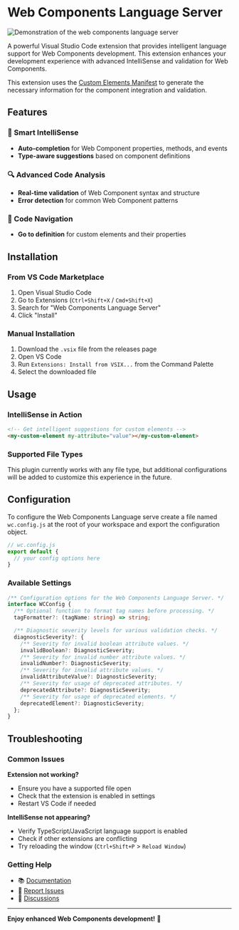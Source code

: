 # Web Components Language Server

![Demonstration of the web components language server](./assets/vscode-wcls_demo.gif)

A powerful Visual Studio Code extension that provides intelligent language support for Web Components development. This extension enhances your development experience with advanced IntelliSense and validation for Web Components.

This extension uses the [Custom Elements Manifest](https://github.com/webcomponents/custom-elements-manifest) to generate the necessary information for the component integration and validation.

## Features

### 🚀 Smart IntelliSense

- **Auto-completion** for Web Component properties, methods, and events
- **Type-aware suggestions** based on component definitions

### 🔍 Advanced Code Analysis

- **Real-time validation** of Web Component syntax and structure
- **Error detection** for common Web Component patterns

### 🔧 Code Navigation

- **Go to definition** for custom elements and their properties

## Installation

### From VS Code Marketplace

1. Open Visual Studio Code
2. Go to Extensions (`Ctrl+Shift+X` / `Cmd+Shift+X`)
3. Search for "Web Components Language Server"
4. Click "Install"

### Manual Installation

1. Download the `.vsix` file from the releases page
2. Open VS Code
3. Run `Extensions: Install from VSIX...` from the Command Palette
4. Select the downloaded file

## Usage

### IntelliSense in Action

```html
<!-- Get intelligent suggestions for custom elements -->
<my-custom-element my-attribute="value"></my-custom-element>
```

### Supported File Types

This plugin currently works with any file type, but additional configurations will be added to customize this experience in the future.

## Configuration

To configure the Web Components Language serve create a file named `wc.config.js` at the root of your workspace and export the configuration object.

```js
// wc.config.js
export default {
  // your config options here
}
```

### Available Settings

```ts
/** Configuration options for the Web Components Language Server. */
interface WCConfig {
  /** Optional function to format tag names before processing. */
  tagFormatter?: (tagName: string) => string;

  /** Diagnostic severity levels for various validation checks. */
  diagnosticSeverity?: {
    /** Severity for invalid boolean attribute values. */
    invalidBoolean?: DiagnosticSeverity;
    /** Severity for invalid number attribute values. */
    invalidNumber?: DiagnosticSeverity;
    /** Severity for invalid attribute values. */
    invalidAttributeValue?: DiagnosticSeverity;
    /** Severity for usage of deprecated attributes. */
    deprecatedAttribute?: DiagnosticSeverity;
    /** Severity for usage of deprecated elements. */
    deprecatedElement?: DiagnosticSeverity;
  };
}
```

## Troubleshooting

### Common Issues

**Extension not working?**

- Ensure you have a supported file open
- Check that the extension is enabled in settings
- Restart VS Code if needed

**IntelliSense not appearing?**

- Verify TypeScript/JavaScript language support is enabled
- Check if other extensions are conflicting
- Try reloading the window (`Ctrl+Shift+P` > `Reload Window`)

### Getting Help

- 📚 [Documentation](https://github.com/your-org/wc-toolkit/docs)
- 🐛 [Report Issues](https://github.com/your-org/wc-toolkit/issues)
- 💬 [Discussions](https://github.com/your-org/wc-toolkit/discussions)

---

**Enjoy enhanced Web Components development!** 🎉
